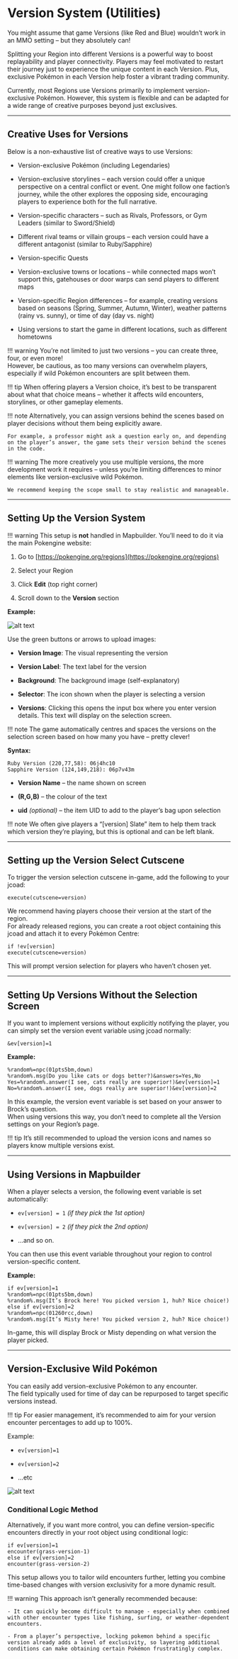 # Version System (Utilities)

You might assume that game Versions (like Red and Blue) wouldn’t work in an MMO setting – but they absolutely can! 

Splitting your Region into different Versions is a powerful way to boost replayability and player connectivity. Players may feel motivated to restart their journey just to experience the unique content in each Version. Plus, exclusive Pokémon in each Version help foster a vibrant trading community.

Currently, most Regions use Versions primarily to implement version-exclusive Pokémon. However, this system is flexible and can be adapted for a wide range of creative purposes beyond just exclusives.

---

## Creative Uses for Versions

Below is a non-exhaustive list of creative ways to use Versions:

- Version-exclusive Pokémon (including Legendaries)

- Version-exclusive storylines – each version could offer a unique perspective on a central conflict or event. One might follow one faction’s journey, while the other explores the opposing side, encouraging players to experience both for the full narrative.

- Version-specific characters – such as Rivals, Professors, or Gym Leaders (similar to Sword/Shield)

- Different rival teams or villain groups – each version could have a different antagonist (similar to Ruby/Sapphire)

- Version-specific Quests

- Version-exclusive towns or locations – while connected maps won’t support this, gatehouses or door warps can send players to different maps

- Version-specific Region differences – for example, creating versions based on seasons (Spring, Summer, Autumn, Winter), weather patterns (rainy vs. sunny), or time of day (day vs. night)

- Using versions to start the game in different locations, such as different hometowns

!!! warning
    You’re not limited to just two versions – you can create three, four, or even more!  
    However, be cautious, as too many versions can overwhelm players, especially if wild Pokémon encounters are split between them.

!!! tip
    When offering players a Version choice, it’s best to be transparent about what that choice means – whether it affects wild encounters, storylines, or other gameplay elements.

!!! note
    Alternatively, you can assign versions behind the scenes based on player decisions without them being explicitly aware.  

    For example, a professor might ask a question early on, and depending on the player’s answer, the game sets their version behind the scenes in the code.

!!! warning
    The more creatively you use multiple versions, the more development work it requires – unless you’re limiting differences to minor elements like version-exclusive wild Pokémon.  

    We recommend keeping the scope small to stay realistic and manageable.

---

## Setting Up the Version System

!!! warning
    This setup is **not** handled in Mapbuilder. You’ll need to do it via the main Pokengine website:

1. Go to [https://pokengine.org/regions](https://pokengine.org/regions)

2. Select your Region

3. Click **Edit** (top right corner)

4. Scroll down to the **Version** section

**Example:**

![alt text](assets/versionsystem.png)

Use the green buttons or arrows to upload images:

- **Version Image**: The visual representing the version

- **Version Label**: The text label for the version

- **Background**: The background image (self-explanatory)

- **Selector**: The icon shown when the player is selecting a version

- **Versions**: Clicking this opens the input box where you enter version details. This text will display on the selection screen.

!!! note
    The game automatically centres and spaces the versions on the selection screen based on how many you have – pretty clever!

**Syntax:**

```
Ruby Version (220,77,58): 06j4hc10  
Sapphire Version (124,149,218): 06p7v43m
```

- **Version Name** – the name shown on screen 

- **(R,G,B)** – the colour of the text  

- **uid** *(optional)* – the item UID to add to the player’s bag upon selection

!!! note
    We often give players a “[version] Slate” item to help them track which version they’re playing, but this is optional and can be left blank.

---

## Setting up the Version Select Cutscene

To trigger the version selection cutscene in-game, add the following to your jcoad:

```
execute(cutscene=version)
```

We recommend having players choose their version at the start of the region.  
For already released regions, you can create a root object containing this jcoad and attach it to every Pokémon Centre:

```
if !ev[version]
execute(cutscene=version)
```

This will prompt version selection for players who haven’t chosen yet.

---

## Setting Up Versions Without the Selection Screen

If you want to implement versions without explicitly notifying the player, you can simply set the version event variable using jcoad normally:

```
&ev[version]=1
```

**Example:**

```
%random%=npc(01pts5bm,down)  
%random%.msg(Do you like cats or dogs better?)&answers=Yes,No  
Yes=%random%.answer(I see, cats really are superior!)&ev[version]=1  
No=%random%.answer(I see, dogs really are superior!)&ev[version]=2
```

In this example, the version event variable is set based on your answer to Brock’s question.  
When using versions this way, you don’t need to complete all the Version settings on your Region’s page.

!!! tip
    It’s still recommended to upload the version icons and names so players know multiple versions exist.

---

## Using Versions in Mapbuilder

When a player selects a version, the following event variable is set automatically:

- `ev[version] = 1` *(if they pick the 1st option)*

- `ev[version] = 2` *(if they pick the 2nd option)*

- …and so on.

You can then use this event variable throughout your region to control version-specific content.

**Example:**

```
if ev[version]=1
%random%=npc(01pts5bm,down)
%random%.msg(It’s Brock here! You picked version 1, huh? Nice choice!)
else if ev[version]=2
%random%=npc(01260rcc,down)
%random%.msg(It’s Misty here! You picked version 2, huh? Nice choice!)
```

In-game, this will display Brock or Misty depending on what version the player picked.

---

## Version-Exclusive Wild Pokémon

You can easily add version-exclusive Pokémon to any encounter.  
The field typically used for time of day can be repurposed to target specific versions instead.

!!! tip
    For easier management, it’s recommended to aim for your version encounter percentages to add up to 100%.

Example:

- `ev[version]=1`

- `ev[version]=2`

- …etc

![alt text](assets/versionencounters.png)

### Conditional Logic Method

Alternatively, if you want more control, you can define version-specific encounters directly in your root object using conditional logic:

```
if ev[version]=1
encounter(grass-version-1)
else if ev[version]=2
encounter(grass-version-2)
```

This setup allows you to tailor wild encounters further, letting you combine time-based changes with version exclusivity for a more dynamic result.

!!! warning
    This approach isn’t generally recommended because:
    
    - It can quickly become difficult to manage - especially when combined with other encounter types like fishing, surfing, or weather-dependent encounters.

    - From a player’s perspective, locking pokemon behind a specific version already adds a level of exclusivity, so layering additional conditions can make obtaining certain Pokémon frustratingly complex.
